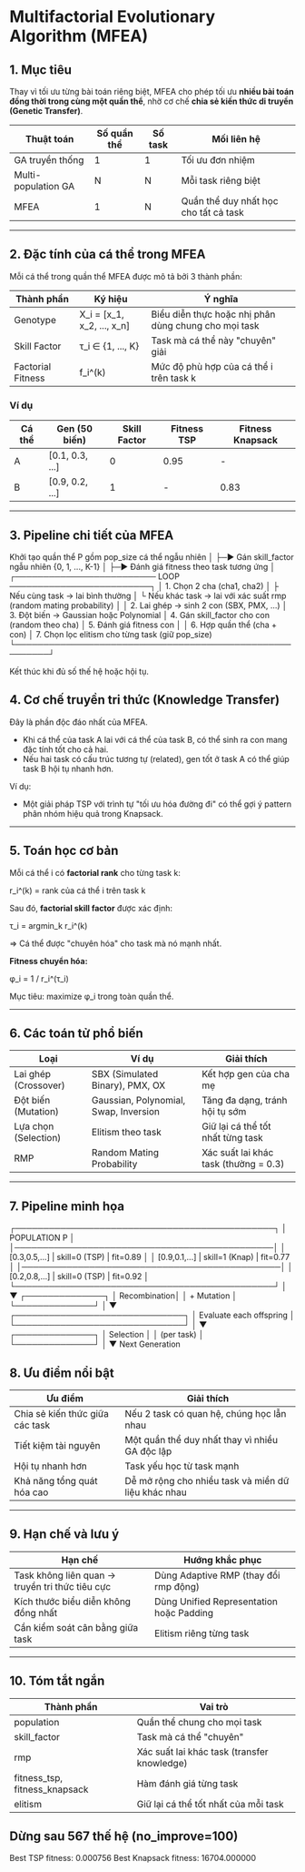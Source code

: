 # Multifactorial Evolutionary Algorithm (MFEA)

## 1. Mục tiêu

Thay vì tối ưu từng bài toán riêng biệt, MFEA cho phép tối ưu **nhiều bài toán đồng thời trong cùng một quần thể**, nhờ cơ chế **chia sẻ kiến thức di truyền (Genetic Transfer)**.

| Thuật toán          | Số quần thể | Số task | Mối liên hệ                           |
| ------------------- | ----------- | ------- | ------------------------------------- |
| GA truyền thống     | 1           | 1       | Tối ưu đơn nhiệm                      |
| Multi-population GA | N           | N       | Mỗi task riêng biệt                   |
| MFEA                | 1           | N       | Quần thể duy nhất học cho tất cả task |

---

## 2. Đặc tính của cá thể trong MFEA

Mỗi cá thể trong quần thể MFEA được mô tả bởi 3 thành phần:

| Thành phần            | Ký hiệu                        | Ý nghĩa                                         |
| --------------------- | ------------------------------ | ----------------------------------------------- |
| Genotype              | X_i = [x_1, x_2, ..., x_n]     | Biểu diễn thực hoặc nhị phân dùng chung cho mọi task |
| Skill Factor          | τ_i ∈ {1, ..., K}              | Task mà cá thể này "chuyên" giải                |
| Factorial Fitness     | f_i^(k)                        | Mức độ phù hợp của cá thể i trên task k         |

### Ví dụ

| Cá thể | Gen (50 biến)   | Skill Factor | Fitness TSP | Fitness Knapsack |
| ------ | --------------- | ------------ | ------------ | ---------------- |
| A      | [0.1, 0.3, ...] | 0            | 0.95         | -                |
| B      | [0.9, 0.2, ...] | 1            | -            | 0.83             |

---

## 3. Pipeline chi tiết của MFEA

Khởi tạo quần thể P gồm pop_size cá thể ngẫu nhiên
│
├─► Gán skill_factor ngẫu nhiên {0, 1, ..., K-1}
│
├─► Đánh giá fitness theo task tương ứng
│
┌───────────────────────── LOOP ─────────────────────────┐
│ 1. Chọn 2 cha (cha1, cha2)
│ ├ Nếu cùng task → lai bình thường
│ └ Nếu khác task → lai với xác suất rmp (random mating probability)
│
│ 2. Lai ghép → sinh 2 con (SBX, PMX, ...)
│ 3. Đột biến → Gaussian hoặc Polynomial
│ 4. Gán skill_factor cho con (random theo cha)
│ 5. Đánh giá fitness con
│
│ 6. Hợp quần thể (cha + con)
│ 7. Chọn lọc elitism cho từng task (giữ pop_size)
└────────────────────────────────────────────────────────┘

Kết thúc khi đủ số thế hệ hoặc hội tụ.



## 4. Cơ chế truyền tri thức (Knowledge Transfer)

Đây là phần độc đáo nhất của MFEA.

- Khi cá thể của task A lai với cá thể của task B, có thể sinh ra con mang đặc tính tốt cho cả hai.
- Nếu hai task có cấu trúc tương tự (related), gen tốt ở task A có thể giúp task B hội tụ nhanh hơn.

Ví dụ:
- Một giải pháp TSP với trình tự "tối ưu hóa đường đi" có thể gợi ý pattern phân nhóm hiệu quả trong Knapsack.

---

## 5. Toán học cơ bản

Mỗi cá thể i có **factorial rank** cho từng task k:

r_i^(k) = rank của cá thể i trên task k



Sau đó, **factorial skill factor** được xác định:

τ_i = argmin_k r_i^(k)


=> Cá thể được "chuyên hóa" cho task mà nó mạnh nhất.

**Fitness chuyển hóa:**

φ_i = 1 / r_i^(τ_i)


Mục tiêu: maximize φ_i trong toàn quần thể.

---

## 6. Các toán tử phổ biến

| Loại | Ví dụ | Giải thích |
|------|--------|------------|
| Lai ghép (Crossover) | SBX (Simulated Binary), PMX, OX | Kết hợp gen của cha mẹ |
| Đột biến (Mutation) | Gaussian, Polynomial, Swap, Inversion | Tăng đa dạng, tránh hội tụ sớm |
| Lựa chọn (Selection) | Elitism theo task | Giữ lại cá thể tốt nhất từng task |
| RMP | Random Mating Probability | Xác suất lai khác task (thường = 0.3) |

---

## 7. Pipeline minh họa

┌──────────────────────────────────────────────┐
│ POPULATION P │
│──────────────────────────────────────────────│
│ [0.3,0.5,...] | skill=0 (TSP) | fit=0.89 │
│ [0.9,0.1,...] | skill=1 (Knap) | fit=0.77 │
│──────────────────────────────────────────────│
│ [0.2,0.8,...] | skill=0 (TSP) | fit=0.92 │
└──────────────────────────────────────────────┘
│
▼
┌──────────────┐
│ Recombination│
│ + Mutation │
└──────────────┘
│
▼
┌──────────────────────────────┐
│ Evaluate each offspring │
└──────────────────────────────┘
│
▼
┌──────────────┐
│ Selection │
│ (per task) │
└──────────────┘
│
▼
Next Generation


## 8. Ưu điểm nổi bật

| Ưu điểm | Giải thích |
|----------|-------------|
| Chia sẻ kiến thức giữa các task | Nếu 2 task có quan hệ, chúng học lẫn nhau |
| Tiết kiệm tài nguyên | Một quần thể duy nhất thay vì nhiều GA độc lập |
| Hội tụ nhanh hơn | Task yếu học từ task mạnh |
| Khả năng tổng quát hóa cao | Dễ mở rộng cho nhiều task và miền dữ liệu khác nhau |

---

## 9. Hạn chế và lưu ý

| Hạn chế | Hướng khắc phục |
|----------|----------------|
| Task không liên quan → truyền tri thức tiêu cực | Dùng Adaptive RMP (thay đổi rmp động) |
| Kích thước biểu diễn không đồng nhất | Dùng Unified Representation hoặc Padding |
| Cần kiểm soát cân bằng giữa task | Elitism riêng từng task |

---

## 10. Tóm tắt ngắn

| Thành phần | Vai trò |
|-------------|----------|
| population | Quần thể chung cho mọi task |
| skill_factor | Task mà cá thể "chuyên" |
| rmp | Xác suất lai khác task (transfer knowledge) |
| fitness_tsp, fitness_knapsack | Hàm đánh giá từng task |
| elitism | Giữ lại cá thể tốt nhất của mỗi task |


## Dừng sau 567 thế hệ (no_improve=100)
   Best TSP fitness: 0.000756
   Best Knapsack fitness: 16704.000000